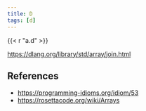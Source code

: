 ```yaml
---
title: D
tags: [d]
---
```


{{< r "a.d" >}}

<https://dlang.org/library/std/array/join.html>

## References

- <https://programming-idioms.org/idiom/53>
- <https://rosettacode.org/wiki/Arrays>
